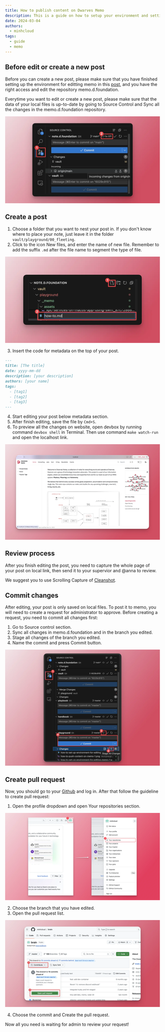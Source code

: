 ```yaml
---
title: How to publish content on Dwarves Memo
description: This is a guide on how to setup your environment and settings to push content to our Dwarves Memo.
date: 2024-03-04
authors:
  - minhcloud
tags:
  - guide
  - memo
---
```


## Before edit or create a new post

Before you can create a new post, please make sure that you have finished setting up the environment for editting memo in this [post](https://memo.d.foundation/playground/01_literature/how-to-set-up-environment-for-editing-memo/), and you have the right access and edit the repository memo.d.foundation.

Everytime you want to edit or create a new post, please make sure that the data of your local files is up-to-date by going to Source Control and Sync all the changes in the memo.d.foundation repository.

![](assets/how-to-push-content-on-note-d_how-to-push-content-on-memo-1.webp)

## Create a post

1. Choose a folder that you want to nest your post in. If you don't know where to place your note, just leave it in the folder `vault/playground/00_fleeting`.
2. Click to the icon New files, and enter the name of new file. Remember to add the suffix `.md` after the file name to segment the type of file.

![](assets/how-to-push-content-on-note-d_how-to-push-content-on-memo-5.webp)

3. Insert the code for metadata on the top of your post.

```md
---
title: [The title]
date: yyyy-mm-dd
description: [your description]
authors: [your name]
tags:
  - [tag1]
  - [tag2]
  - [tag3]
---
```

4. Start editing your post below metadata section.
5. After finish editing, save the file by `Cmd+S`.
6. To preview all the changes on website, open devbox by running command `devbox shell` in Terminal. Then use command `make watch-run` and open the localhost link.

![](assets/how-to-push-content-on-note-d_how-to-set-up-environment-for-editing-memo-2.webp)

## Review process

After you finish editing the post, you need to capture the whole page of your post on local link, then send it to your supervior and @anna to review.

We suggest you to use Scrolling Capture of [Cleanshot](https://cleanshot.com/).

## Commit changes

After editing, your post is only saved on local files. To post it to memo, you will need to create a request for administrator to approve. Before creating a request, you need to commit all changes first:

1. Go to Source control section.
2. Sync all changes in memo.d.foundation and in the branch you edited.
3. Stage all changes of the branch you edited.
4. Name the commit and press Commit button.

![](assets/how-to-push-content-on-note-d_how-to-push-content-on-memo-2.webp)

## Create pull request

Now, you should go to your [Github](https://github.com/) and log in. After that follow the guideline to create pull request:

1. Open the profile dropdown and open Your repositories section.

![](assets/how-to-push-content-on-note-d_how-to-push-content-on-memo-3.webp)

2. Choose the branch that you have edited.
3. Open the pull request list.

![](assets/how-to-push-content-on-note-d_how-to-push-content-on-memo-4.webp)

4. Choose the commit and Create the pull request.

Now all you need is waiting for admin to review your request!
